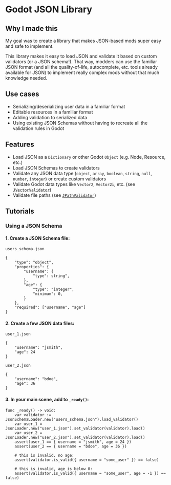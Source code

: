 # Godot JSON Library

## Why I made this

My goal was to create a library that makes JSON-based mods super easy and safe to implement.

This library makes it easy to load JSON and validate it based on custom validators (or a JSON schema!).
That way, modders can use the familiar JSON format (and all the quality-of-life, autocomplete, etc.
tools already available for JSON) to implement really complex mods without that much knowledge needed.


## Use cases

- Serializing/deserializing user data in a familiar format
- Editable resources in a familiar format
- Adding validation to serialized data
- Using existing JSON Schemas without having to recreate all the validation rules in Godot


## Features
- Load JSON as a `Dictionary` or other Godot `Object` (e.g. Node, Resource, etc.)
- Load JSON Schemas to create validators
- Validate any JSON data type (`object`, `array`, `boolean`, `string`, `null`, `number`, `integer`) or create custom validators
- Validate Godot data types like `Vector2`, `Vector2i`, etc. (see [`JVectorValidator`](addons/json_library/validators/vector_validator.gd))
- Validate file paths (see [`JPathValidator`](addons/json_library/validators/path_validator.gd))

## Tutorials

### Using a JSON Schema

#### 1. Create a JSON Schema file:
`users_schema.json`
```jsonc
{
	"type": "object",
	"properties": {
		"username": {
			"type": string",
		},
		"age": {
			"type": "integer",
			"minimum": 0,
		}
	},
	"required": ["username", "age"]
}
```

#### 2. Create a few JSON data files:
`user_1.json`
```jsonc
{
	"username": "jsmith",
	"age": 24
}
```
`user_2.json`
```jsonc
{
	"username": "bdoe",
	"age": 36
}
```

#### 3. In your main scene, add to `_ready()`:
```gdscript
func _ready() -> void:
	var validator := JsonSchemaLoader.new("users_schema.json").load_validator()
	var user_1 = JsonLoader.new("user_1.json").set_validator(validator).load()
	var user_2 = JsonLoader.new("user_2.json").set_validator(validator).load()
	assert(user_1 == { username = "jsmith", age = 24 })
	assert(user_2 == { username = "bdoe", age = 36 })
	
	# this is invalid, no age:
	assert(validator.is_valid({ username = "some_user" }) == false)
	
	# this is invalid, age is below 0:
	assert(validator.is_valid({ username = "some_user", age = -1 }) == false)
```
